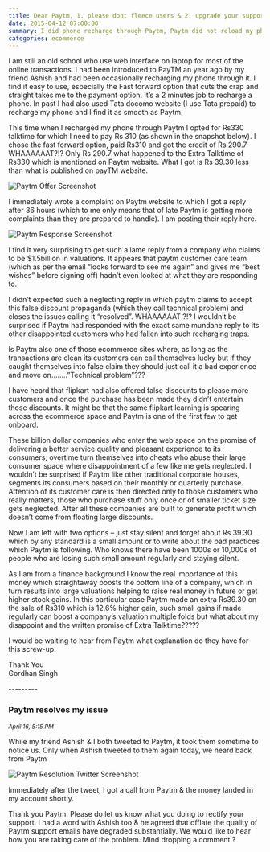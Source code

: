 ```yaml
---
title: Dear Paytm, 1. please dont fleece users & 2. upgrade your support staff
date: 2015-04-12 07:00:00
summary: I did phone recharge through Paytm, Paytm did not reload my phone with the promised amount keeping a large % with themselves. Their customer care ignored my complaint, left me disappointed.
categories: ecommerce
---
```


I am still an old school who use web interface on laptop for most of the online transactions. I had been introduced to PayTM an year ago by my friend Ashish and had been occasionally recharging my phone through it. I find it easy to use, especially the Fast forward option that cuts the crap and straight takes me to the payment option. It’s a 2 minutes job to recharge a phone. In past I had also used Tata docomo website (I use Tata prepaid) to recharge my phone and I find it as smooth as Paytm.

This time when I recharged my phone through Paytm I opted for Rs330 talktime for which I need to pay Rs 310 (as shown in the snapshot below). I chose the fast forward option, paid Rs310 and got the credit of Rs 290.7 WHAAAAAAT?!? Only Rs 290.7 what happened to the Extra Talktime of Rs330 which is mentioned on Paytm website. What I got is Rs 39.30 less than what is published on payTM website. 

![Paytm Offer Screenshot](/images/paytm-offer-gordhan.png)

I immediately wrote a complaint on Paytm website to which I got a reply after 36 hours (which to me only means that of late Paytm is getting more complaints than they are prepared to handle). I am posting their reply here. 

![Paytm Response Screenshot](/images/paytm-response-gordhan.png)

I find it very surprising to get such a lame reply from a company who claims to be $1.5billion in valuations. It appears that paytm customer care team (which as per the email “looks forward to see me again” and gives me “best wishes” before signing off) hadn’t even looked at what they are responding to. 

I didn’t expected such a neglecting reply in which paytm claims to accept this false discount propaganda (which they call technical problem) and closes the issues calling it “resolved”. WHAAAAAAT ?!? I wouldn’t be surprised if Paytm had responded with the exact same mundane reply to its other disappointed customers who had fallen into such recharging traps.

Is Paytm also one of those ecommerce sites where, as long as the transactions are clean its customers can call themselves lucky but if they caught themselves into false claim they should just call it a bad experience and move on……..”Technical problem”???

I have heard that flipkart had also offered false discounts to please more customers and once the purchase has been made they didn’t entertain those discounts. It might be that the same flipkart learning is spearing across the ecommerce space and Paytm is one of the first few to get onboard.

These billion dollar companies who enter the web space on the promise of delivering a better service quality and pleasant experience to its consumers, overtime turn themselves into cheats who abuse their large consumer space where disappointment of a few like me gets neglected. I wouldn’t be surprised if Paytm like other traditional corporate houses, segments its consumers based on their monthly or quarterly purchase. Attention of its customer care is then directed only to those customers who really matters, those who purchase stuff only once or of smaller ticket size gets neglected. After all these companies are built to generate profit which doesn’t come from floating large discounts.

Now I am left with two options – just stay silent and forget about Rs 39.30 which by any standard is a small amount or to write about the bad practices which Paytm is following. Who knows there have been 1000s or 10,000s of people who are losing such small amount regularly and staying silent. 

As I am from a finance background I know the real importance of this money which straightaway boosts the bottom line of a company, which in turn results into large valuations helping to raise real money in future or get higher stock gains. In this particular case Paytm made an extra Rs39.30 on the sale of Rs310 which is 12.6% higher gain, such small gains if made regularly can boost a company’s valuation multiple folds but what about my disappoint and the written promise of Extra Talktime?????

I would be waiting to hear from Paytm what explanation do they have for this screw-up.

Thank You
<br/>Gordhan Singh

<p id="update-1">---------</p>

### Paytm resolves my issue 

<small><i>April 16, 5:15 PM</i></small>

While my friend Ashish & I both tweeted to Paytm, it took them sometime to notice us. Only when Ashish tweeted to them again today, we heard back from Paytm

![Paytm Resolution Twitter Screenshot](/images/paytm-gordhan-resolution.png)

Immediately after the tweet, I got a call from Paytm & the money landed in my account shortly. 

Thank you Paytm. Please do let us know what you doing to rectify your support. I had a word with Ashish too & he agreed that offlate the quality of Paytm support emails have degraded substantially. We would like to hear how you are taking care of the problem. Mind dropping a comment ?


